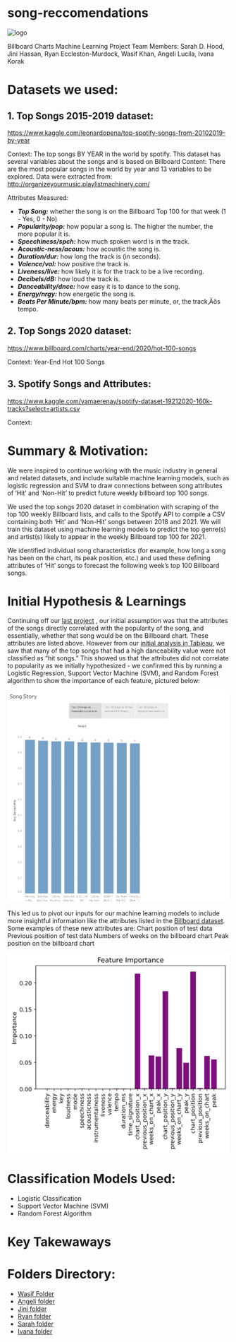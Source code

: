 # song-reccomendations

![logo](https://upload.wikimedia.org/wikipedia/commons/2/2b/Billboard_Hot_100_logo.jpg)

Billboard Charts Machine Learning Project
Team Members: Sarah D. Hood, Jini Hassan, Ryan Eccleston-Murdock, Wasif Khan, Angeli Lucila, Ivana Korak

# Datasets we used: 

## 1. Top Songs 2015-2019 dataset: 
https://www.kaggle.com/leonardopena/top-spotify-songs-from-20102019-by-year 

Context: The top songs BY YEAR in the world by spotify. This dataset has several variables about the songs and is based on Billboard
Content: There are the most popular songs in the world by year and 13 variables to be explored. Data were extracted from: http://organizeyourmusic.playlistmachinery.com/

Attributes Measured:

* ***Top Song:*** whether the song is on the Billboard Top 100 for that week (1 - Yes, 0 - No)
* ***Popularity/pop:*** how popular a song is. The higher the number, the more popular it is.
* ***Speechiness/spch:*** how much spoken word is in the track.
* ***Acoustic-ness/acous:*** how acoustic the song is.
* ***Duration/dur:*** how long the track is (in seconds).
* ***Valence/val:*** how positive the track is.
* ***Liveness/live:*** how likely it is for the track to be a live recording.
* ***Decibels/dB:*** how loud the track is.
* ***Danceability/dnce:*** how easy it is to dance to the song.
* ***Energy/nrgy:*** how energetic the song is.
* ***Beats Per Minute/bpm:*** how many beats per minute, or, the track‚Äôs tempo.


## 2. Top Songs 2020 dataset:
https://www.billboard.com/charts/year-end/2020/hot-100-songs

Context: Year-End Hot 100 Songs

## 3. Spotify Songs and Attributes: 
https://www.kaggle.com/yamaerenay/spotify-dataset-19212020-160k-tracks?select=artists.csv

Context: 

# Summary & Motivation: 

We were inspired to continue working with the music industry in general and related datasets, and include suitable machine learning models, such as logistic regression and SVM to draw connections between song attributes of ‘Hit’ and ‘Non-Hit’ to predict future weekly billboard top 100 songs.

We used the top songs 2020 dataset in combination with scraping of the top 100 weekly Billboard lists, and  calls to the Spotify API to compile a CSV containing both ‘Hit’ and ‘Non-Hit’ songs between 2018 and 2021. We will train this dataset using machine learning models to predict the top genre(s) and artist(s) likely to appear in the weekly Billboard top 100 for 2021. 

We identified individual song characteristics (for example, how long a song has been on the chart, its peak position, etc.) and used these defining attributes of ‘Hit’ songs to forecast the following week’s top 100 Billboard songs. 


# Initial Hypothesis & Learnings

Continuing off our [last project](https://github.com/reccleston/music-project) , our initial assumption was that the attributes of the songs directly correlated with the popularity of the song, and essentially, whether that song would be on the Billboard chart. These attributes are listed above. However from our [initial analysis in Tableau](angeli/SongStory.twbx), we saw that many of the top songs that had a high danceability value were not classified as “hit songs.” This showed us that the attributes did not correlate to popularity as we initially hypothesized - we confirmed this by running a Logistic Regression, Support Vector Machine (SVM), and Random Forest algorithm to show the importance of each feature, pictured below:


![Song_Story](angeli/Song_Story.png)

This led us to pivot our inputs for our machine learning models to include more insightful information like the attributes listed in the [Billboard dataset](BB_Final.csv). Some examples of these new attributes are:
Chart position of test data
Previous position of test data
Numbers of weeks on the billboard chart
Peak position on the billboard chart


![Features](ryan/image.png)

# Classification Models Used:
* Logistic Classification
* Support Vector Machine (SVM)
* Random Forest Algorithm

# Key Takewaways

# Folders Directory:
* [Wasif Folder](https://github.com/reccleston/song-recomendations/tree/main/wasif)
* [Angeli folder](https://github.com/reccleston/song-recomendations/tree/main/angeli) 
* [Jini folder](https://github.com/reccleston/song-recomendations/tree/main/jini)
* [Ryan folder](https://github.com/reccleston/song-recomendations/tree/main/ryan/data)
* [Sarah folder](https://github.com/reccleston/song-recomendations/tree/main/sarah) 
* [Ivana folder](https://github.com/reccleston/song-recomendations/tree/main/ivana)


